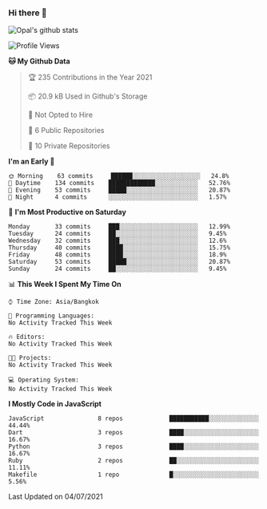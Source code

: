 ### Hi there 👋

![Opal's github stats](https://github-readme-stats.vercel.app/api?username=coolkidneversleep&count_private=true&show_icons=true&theme=radical)


<!--START_SECTION:waka-->
![Profile Views](http://img.shields.io/badge/Profile%20Views-1-blue)

**🐱 My Github Data** 

> 🏆 235 Contributions in the Year 2021
 > 
> 📦 20.9 kB Used in Github's Storage 
 > 
> 🚫 Not Opted to Hire
 > 
> 📜 6 Public Repositories 
 > 
> 🔑 10 Private Repositories  
 > 
**I'm an Early 🐤** 

```text
🌞 Morning    63 commits     ██████░░░░░░░░░░░░░░░░░░░   24.8% 
🌆 Daytime    134 commits    █████████████░░░░░░░░░░░░   52.76% 
🌃 Evening    53 commits     █████░░░░░░░░░░░░░░░░░░░░   20.87% 
🌙 Night      4 commits      ░░░░░░░░░░░░░░░░░░░░░░░░░   1.57%

```
📅 **I'm Most Productive on Saturday** 

```text
Monday       33 commits     ███░░░░░░░░░░░░░░░░░░░░░░   12.99% 
Tuesday      24 commits     ██░░░░░░░░░░░░░░░░░░░░░░░   9.45% 
Wednesday    32 commits     ███░░░░░░░░░░░░░░░░░░░░░░   12.6% 
Thursday     40 commits     ████░░░░░░░░░░░░░░░░░░░░░   15.75% 
Friday       48 commits     ████░░░░░░░░░░░░░░░░░░░░░   18.9% 
Saturday     53 commits     █████░░░░░░░░░░░░░░░░░░░░   20.87% 
Sunday       24 commits     ██░░░░░░░░░░░░░░░░░░░░░░░   9.45%

```


📊 **This Week I Spent My Time On** 

```text
⌚︎ Time Zone: Asia/Bangkok

💬 Programming Languages: 
No Activity Tracked This Week

🔥 Editors: 
No Activity Tracked This Week

🐱‍💻 Projects: 
No Activity Tracked This Week

💻 Operating System: 
No Activity Tracked This Week

```

**I Mostly Code in JavaScript** 

```text
JavaScript               8 repos             ███████████░░░░░░░░░░░░░░   44.44% 
Dart                     3 repos             ████░░░░░░░░░░░░░░░░░░░░░   16.67% 
Python                   3 repos             ████░░░░░░░░░░░░░░░░░░░░░   16.67% 
Ruby                     2 repos             ██░░░░░░░░░░░░░░░░░░░░░░░   11.11% 
Makefile                 1 repo              █░░░░░░░░░░░░░░░░░░░░░░░░   5.56%

```



 Last Updated on 04/07/2021
<!--END_SECTION:waka-->
